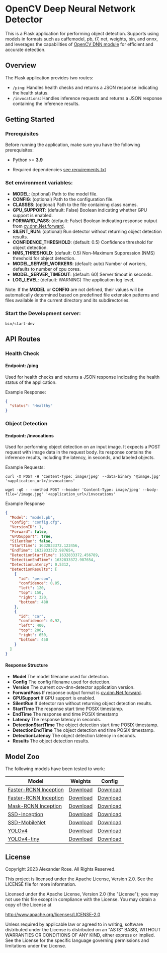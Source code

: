 # OpenCV Deep Neural Network Detector

This is a Flask application for performing object detection. Supports using models in formats such as caffemodel, pb, t7, net, weights, bin, and onnx, and leverages the capabilities of [OpenCV DNN module](https://docs.opencv.org/4.x/d2/d58/tutorial_table_of_content_dnn.html) for efficient and accurate detection.

## Overview

The Flask application provides two routes:

- `/ping`: Handles health checks and returns a JSON response indicating the health status.
- `/invocations`: Handles inference requests and returns a JSON response containing the inference results.

## Getting Started

### Prerequisites
Before running the application, make sure you have the following prerequisites:

- Python >= **3.9**

- Required dependencies [see requirements.txt](requirements.txt)

### Set environment variables:

  - **MODEL**: (optional) Path to the model file.
  - **CONFIG**: (optional) Path to the configuration file.
  - **CLASSES**: (optional) Path to the file containing class names.
  - **GPU_SUPPORT**: (default: False) Boolean indicating whether GPU support is enabled.
  - **FORWARD_PASS**: (default: False) Boolean indicating response output from [cv.dnn.Net.forward](https://docs.opencv.org/3.4/db/d30/classcv_1_1dnn_1_1Net.html#a00e707a86b2da4f980f9342b1fc2cc92).
  - **SILENT_RUN**: (optional) Run detector without returning object detection results.
  - **CONFIDENCE_THRESHOLD**: (default: 0.5) Confidence threshold for object detection.
  - **NMS_THRESHOLD**: (default: 0.5) Non-Maximum Suppression (NMS) threshold for object detection.
  - **MODEL_SERVER_WORKERS**: (default: auto) Number of workers, defaults to number of cpu cores.
  - **MODEL_SERVER_TIMEOUT**: (default: 60) Server timout in seconds.
  - **LOG_LEVEL**: (default: WARNING) The application log level.

Note: If the **MODEL** or **CONFIG** are not defined, their values will be automatically determined based on predefined file extension patterns and files available in the current directory and its subdirectories.

### Start the Development server:

```shell
bin/start-dev
```

## API Routes

### Health Check

#### Endpoint: /ping

Used for health checks and returns a JSON response indicating the health status of the application.

Example Response:

```json
{
  "status": "Healthy"
}
```

### Object Detection

#### Endpoint: /invocations

Used for performing object detection on an input image. It expects a POST request with image data in the request body. Its response contains the inference results, including the latency, in seconds, and labeled objects.

Example Requests:

```shell
curl -X POST -H 'Content-Type: image/jpeg' --data-binary '@image.jpg' '<application_url>/invocations'
```

```shell
wget -qO - --method POST --header 'Content-Type: image/jpeg' --body-file='/image.jpg' '<application_url>/invocations'
```

Example Response
```json
{
  "Model": "model.pb",
  "Config": "config.cfg",
  "VersionID": 1,
  "Forward": false,
  "GPUSupport": true,
  "SilentRun": false,
  "StartTime": 1632833372.123456,
  "EndTime": 1632833372.987654,
  "DetectionStartTime": 1632833372.456789,
  "DetectionEndTime": 1632833372.987654,
  "DetectionLatency": 0.5312,
  "DetectionResults": [
    {
      "id": "person",
      "confidence": 0.85,
      "left": 120,
      "top": 150,
      "right": 320,
      "bottom": 480
    },
    {
      "id": "car",
      "confidence": 0.92,
      "left": 400,
      "top": 200,
      "right": 650,
      "bottom": 450
    }
  ]
}
```

#### Response Structure

- **Model** The model filename used for detection.
- **Config** The config filename used for detection.
- **Version** The current ocv-dnn-detector application version.
- **ForwardPass** If response output format is [cv.dnn.Net.forward](https://docs.opencv.org/3.4/db/d30/classcv_1_1dnn_1_1Net.html#a00e707a86b2da4f980f9342b1fc2cc92).
- **GPUSupport** If GPU support is enabled.
- **SilentRun** If detector ran without returning object detection results.
- **StartTime** The response start time POSIX timestamp.
- **EndTime** The response end time POSIX timestamp
- **Latency** The response latency in seconds.
- **DetectionStartTime** The object detection start time POSIX timestamp.
- **DetectionEndTime** The object detection end time POSIX timestamp.
- **DetectionLatency** The object detection latency in seconds.
- **Results** The object detection results.

## Model Zoo

The following models have been tested to work:

| Model                                                  | Weights                                                                                                             | Config                                                                                                                 |
|--------------------------------------------------------|---------------------------------------------------------------------------------------------------------------------|------------------------------------------------------------------------------------------------------------------------|
| [Faster-RCNN Inception](docs/Faster-RCNN-Inception.md) | [Download](http://download.tensorflow.org/models/object_detection/faster_rcnn_inception_v2_coco_2018_01_28.tar.gz)  | [Download](https://github.com/opencv/opencv_extra/raw/4.x/testdata/dnn/faster_rcnn_inception_v2_coco_2018_01_28.pbtxt) |
| [Faster-RCNN Inception](docs/Faster-RCNN-Resnet.md)    | [Download](http://download.tensorflow.org/models/object_detection/faster_rcnn_resnet50_coco_2018_01_28.tar.gz)      | [Download](https://github.com/opencv/opencv_extra/raw/4.x/testdata/dnn/faster_rcnn_resnet50_coco_2018_01_28.pbtxt)     |
| [Mask-RCNN Inception](docs/Mask-RCNN-Inception.md)     | [Download](http://download.tensorflow.org/models/object_detection/mask_rcnn_inception_v2_coco_2018_01_28.tar.gz)    | [Download](https://github.com/opencv/opencv_extra/raw/4.x/testdata/dnn/mask_rcnn_inception_v2_coco_2018_01_28.pbtxt)   |
| [SSD-Inception](docs/SSD-Inception.md)                 | [Download](http://download.tensorflow.org/models/object_detection/ssd_inception_v2_coco_2017_11_17.tar.gz)          | [Download](https://github.com/opencv/opencv_extra/raw/4.x/testdata/dnn/ssd_inception_v2_coco_2017_11_17.pbtxt)         |
| [SSD-MobileNet](docs/SSD-MobileNet.md)                 | [Download](http://download.tensorflow.org/models/object_detection/ssd_inception_v2_coco_2017_11_17.tar.gz)          | [Download](https://github.com/opencv/opencv_extra/raw/4.x/testdata/dnn/ssd_inception_v2_coco_2017_11_17.pbtxt)         |
| [YOLOv4](docs/yolov4.md)                               | [Download](https://github.com/AlexeyAB/darknet/releases/download/yolov4/yolov4.weights)                             | [Download](https://github.com/AlexeyAB/darknet/raw/master/cfg/yolov4.cfg)                                              |
| [YOLOv4-tiny](docs/yolov4-tiny.md)                     | [Download](https://github.com/AlexeyAB/darknet/releases/download/yolov4/yolov4-tiny.weights)                        | [Download](https://github.com/AlexeyAB/darknet/raw/master/cfg/yolov4-tiny.cfg)                                         |


## License

Copyright 2023 Alexander Rose. All Rights Reserved.

This project is licensed under the Apache License, Version 2.0. See the LICENSE file for more information.

Licensed under the Apache License, Version 2.0 (the "License");
you may not use this file except in compliance with the License.
You may obtain a copy of the License at

http://www.apache.org/licenses/LICENSE-2.0

Unless required by applicable law or agreed to in writing, software
distributed under the License is distributed on an "AS IS" BASIS,
WITHOUT WARRANTIES OR CONDITIONS OF ANY KIND, either express or implied.
See the License for the specific language governing permissions and
limitations under the License.
